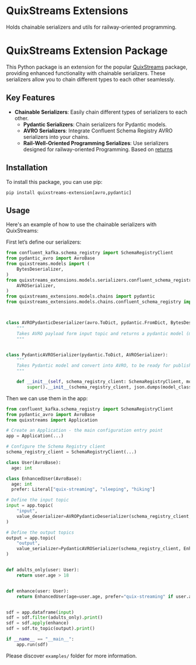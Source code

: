# QuixStreams Extensions

Holds chainable serializers and utils for railway-oriented programming.

# QuixStreams Extension Package

This Python package is an extension for the popular [QuixStreams](https://quix.io/docs/get-started/welcome.html) package, 
providing enhanced functionality with chainable serializers. 
These serializers allow you to chain different types to each other seamlessly.

## Key Features

- **Chainable Serializers**: Easily chain different types of serializers to each other.
  - **Pydantic Serializers**: Chain serializers for Pydantic models.
  - **AVRO Serializers**: Integrate Confluent Schema Registry AVRO serializers into your chains.
  - **Rail-Well-Oriented Programming Serializes**: Use serializers designed for railway-oriented Programming. Based on [returns](https://returns.readthedocs.io/en/latest/index.html)

## Installation

To install this package, you can use pip:

```shell
pip install quixstreams-extension[avro,pydantic]
```

## Usage
Here's an example of how to use the chainable serializers with QuixStreams:

First let’s define our serializers:
```python
from confluent_kafka.schema_registry import SchemaRegistryClient
from pydantic_avro import AvroBase
from quixstreams.models import (
    BytesDeserializer,
)
from quixstreams_extensions.models.serializers.confluent_schema_registry.avro import (
    AVROSerializer,
)
from quixstreams_extensions.models.chains import pydantic
from quixstreams_extensions.models.chains.confluent_schema_registry import avro



class AVROPydanticDeserializer(avro.ToDict, pydantic.FromDict, BytesDeserializer):
    """
    Takes AVRO payload form input topic and returns a pydantic model (may fail during pydantic validation)
    """


class PydanticAVROSerializer(pydantic.ToDict, AVROSerializer):
    """
    Takes Pydantic model and convert into AVRO, to be ready for publishing
    """

    def __init__(self, schema_registry_client: SchemaRegistryClient, model_class: Type[BaseModel]):
        super().__init__(schema_registry_client, json.dumps(model_class.avro_schema()), model_class)
```

Then we can use them in the app:
```python
from confluent_kafka.schema_registry import SchemaRegistryClient
from pydantic_avro import AvroBase
from quixstreams import Application

# Create an Application - the main configuration entry point
app = Application(...)

# Configure the Schema Registry client
schema_registry_client = SchemaRegistryClient(...)

class User(AvroBase):
  age: int

class EnhancedUser(AvroBase):
  age: int
  prefer: Literal["quix-streaming", "sleeping", "hiking"]

# Define the input topic
input = app.topic(
    "input",
    value_deserializer=AVROPydanticDeserializer(schema_registry_client, User),
)

# Define the output topics
output = app.topic(
    "output",
    value_serializer=PydanticAVROSerializer(schema_registry_client, EnhancedUser),
)


def adults_only(user: User):
    return user.age > 18


def enhance(user: User):
    return EnhancedUser(age=user.age, prefer="quix-streaming" if user.age < 99 else "sleeping")


sdf = app.dataframe(input)
sdf = sdf.filter(adults_only).print()
sdf = sdf.apply(enhance)
sdf = sdf.to_topic(output).print()

if __name__ == "__main__":
    app.run(sdf)

```
Please discover `examples/` folder for more information.